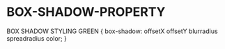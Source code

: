 # BOX-SHADOW-PROPERTY
BOX SHADOW STYLING
GREEN {
box-shadow: offsetX offsetY blurradius  spreadradius color;
}
